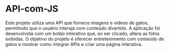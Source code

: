 # API-com-JS
Este projeto utiliza uma API que fornece imagens e vídeos de gatos, permitindo que o usuário interaja com conteúdo divertido. A aplicação foi desenvolvida com um botão interativo que, ao ser clicado, altera as fotos exibidas. O objetivo do projeto é oferecer entretenimento com conteúdo de gatos e mostrar como integrar APIs e criar uma página interativa.
